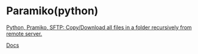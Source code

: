 
# Paramiko(python)


[Python, Pramiko, SFTP: Copy/Download all files in a folder recursively from remote server.](https://techtalkontv.wordpress.com/2016/11/05/python-pramiko-sftp-copydownload-all-files-in-a-folder-recursively-from-remote-server/)

[Docs](http://docs.paramiko.org/en/stable/)